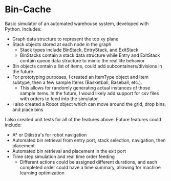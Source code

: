 # Bin-Cache

Basic simulator of an automated warehouse system, developed with Python. Includes:
- Graph data structure to represent the top xy plane
- Stack objects stored at each node in the graph
  - Stack types include BinStack, EntryStack, and ExitStack
  - BinStacks contain a stack data structure while Entry and ExitStack contain queue data structure to mimic the real life behavior
- Bin objects contain a list of items, could add subcontainers/divisions in the future
- For prototyping purposes, I created an ItemType object and Item subtype, then a few sample Items (Basketball, Baseball, etc.).
  - This allows for randomly generating actual instances of those sample items. In the future, I would likely add support for csv files with orders to feed into the simulator.
- I also created a Robot object which can move around the grid, drop bins, and place bins

I also created unit tests for all of the features above.
Future features could include:
- A* or Dijkstra's for robot navigation
- Automated bin retrieval from entry port, stack selection, navigation, then placement
- Automated bin retrieval and placement in the exit port
- Time step simulation and real time order feeding
  - Different actions could be assigned different durations, and each completed order could have a time summary, allowing for machine learning optimization
